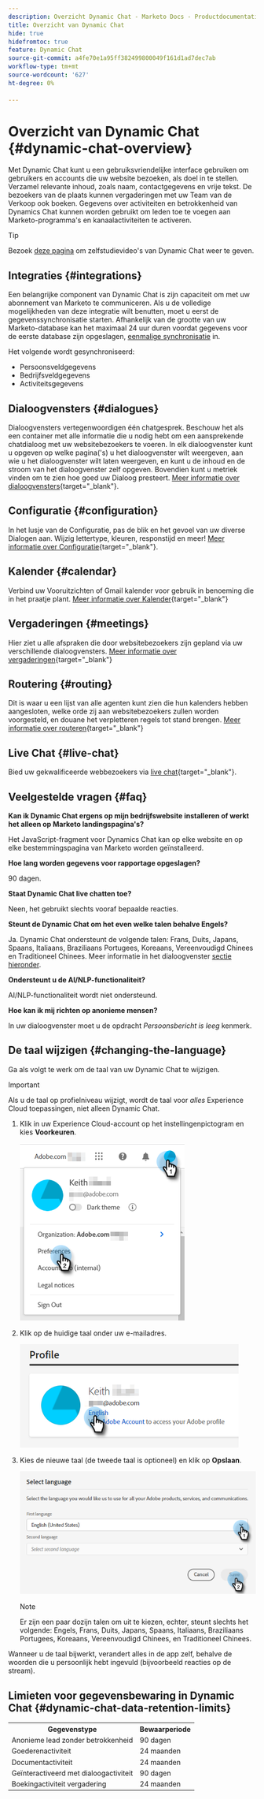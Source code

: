 ```yaml
---
description: Overzicht Dynamic Chat - Marketo Docs - Productdocumentatie
title: Overzicht van Dynamic Chat
hide: true
hidefromtoc: true
feature: Dynamic Chat
source-git-commit: a4fe70e1a95ff382499800049f161d1ad7dec7ab
workflow-type: tm+mt
source-wordcount: '627'
ht-degree: 0%

---
```


# Overzicht van Dynamic Chat {#dynamic-chat-overview}

Met Dynamic Chat kunt u een gebruiksvriendelijke interface gebruiken om gebruikers en accounts die uw website bezoeken, als doel in te stellen. Verzamel relevante inhoud, zoals naam, contactgegevens en vrije tekst. De bezoekers van de plaats kunnen vergaderingen met uw Team van de Verkoop ook boeken. Gegevens over activiteiten en betrokkenheid van Dynamics Chat kunnen worden gebruikt om leden toe te voegen aan Marketo-programma&#39;s en kanaalactiviteiten te activeren.

>[!TIP]
>
>Bezoek [deze pagina](https://experienceleague.adobe.com/docs/marketo-learn/tutorials/dynamic-chat/dynamic-chat-overview.html) om zelfstudievideo&#39;s van Dynamic Chat weer te geven.

## Integraties {#integrations}

Een belangrijke component van Dynamic Chat is zijn capaciteit om met uw abonnement van Marketo te communiceren. Als u de volledige mogelijkheden van deze integratie wilt benutten, moet u eerst de gegevenssynchronisatie starten. Afhankelijk van de grootte van uw Marketo-database kan het maximaal 24 uur duren voordat gegevens voor de eerste database zijn opgeslagen, [eenmalige synchronisatie](/help/marketo/product-docs/demand-generation/dynamic-chat/integrations/connect-dynamic-chat-to-marketo.md) in.

Het volgende wordt gesynchroniseerd:

* Persoonsveldgegevens
* Bedrijfsveldgegevens
* Activiteitsgegevens

## Dialoogvensters {#dialogues}

Dialoogvensters vertegenwoordigen één chatgesprek. Beschouw het als een container met alle informatie die u nodig hebt om een aansprekende chatdialoog met uw websitebezoekers te voeren. In elk dialoogvenster kunt u opgeven op welke pagina(&#39;s) u het dialoogvenster wilt weergeven, aan wie u het dialoogvenster wilt laten weergeven, en kunt u de inhoud en de stroom van het dialoogvenster zelf opgeven. Bovendien kunt u metriek vinden om te zien hoe goed uw Dialoog presteert. [Meer informatie over dialoogvensters](/help/marketo/product-docs/demand-generation/dynamic-chat/dialogues/dialogue-overview.md){target="_blank"}.

## Configuratie {#configuration}

In het lusje van de Configuratie, pas de blik en het gevoel van uw diverse Dialogen aan. Wijzig lettertype, kleuren, responstijd en meer! [Meer informatie over Configuratie](/help/marketo/product-docs/demand-generation/dynamic-chat/configuration.md){target="_blank"}.

## Kalender {#calendar}

Verbind uw Vooruitzichten of Gmail kalender voor gebruik in benoeming die in het praatje plant. [Meer informatie over Kalender](/help/marketo/product-docs/demand-generation/dynamic-chat/appointment-scheduling/calendar.md){target="_blank"}

## Vergaderingen {#meetings}

Hier ziet u alle afspraken die door websitebezoekers zijn gepland via uw verschillende dialoogvensters. [Meer informatie over vergaderingen](/help/marketo/product-docs/demand-generation/dynamic-chat/appointment-scheduling/meetings.md){target="_blank"}

## Routering {#routing}

Dit is waar u een lijst van alle agenten kunt zien die hun kalenders hebben aangesloten, welke orde zij aan websitebezoekers zullen worden voorgesteld, en douane het verpletteren regels tot stand brengen. [Meer informatie over routeren](/help/marketo/product-docs/demand-generation/dynamic-chat/appointment-scheduling/routing.md){target="_blank"}

## Live Chat {#live-chat}

Bied uw gekwalificeerde webbezoekers via [live chat](/help/marketo/product-docs/demand-generation/dynamic-chat-two/live-chat/agent-inbox.md){target="_blank"}.

## Veelgestelde vragen {#faq}

**Kan ik Dynamic Chat ergens op mijn bedrijfswebsite installeren of werkt het alleen op Marketo landingspagina&#39;s?**

Het JavaScript-fragment voor Dynamics Chat kan op elke website en op elke bestemmingspagina van Marketo worden geïnstalleerd.

**Hoe lang worden gegevens voor rapportage opgeslagen?**

90 dagen.

**Staat Dynamic Chat live chatten toe?**

Neen, het gebruikt slechts vooraf bepaalde reacties.

**Steunt de Dynamic Chat om het even welke talen behalve Engels?**

Ja. Dynamic Chat ondersteunt de volgende talen: Frans, Duits, Japans, Spaans, Italiaans, Braziliaans Portugees, Koreaans, Vereenvoudigd Chinees en Traditioneel Chinees. Meer informatie in het dialoogvenster [sectie hieronder](#changing-the-language).

**Ondersteunt u de AI/NLP-functionaliteit?**

AI/NLP-functionaliteit wordt niet ondersteund.

**Hoe kan ik mij richten op anonieme mensen?**

In uw dialoogvenster moet u de opdracht _Persoonsbericht is leeg_ kenmerk.

## De taal wijzigen {#changing-the-language}

Ga als volgt te werk om de taal van uw Dynamic Chat te wijzigen.

>[!IMPORTANT]
>
>Als u de taal op profielniveau wijzigt, wordt de taal voor _alles_ Experience Cloud toepassingen, niet alleen Dynamic Chat.

1. Klik in uw Experience Cloud-account op het instellingenpictogram en kies **Voorkeuren**.

   ![](assets/dynamic-chat-overview-1.png)

1. Klik op de huidige taal onder uw e-mailadres.

   ![](assets/dynamic-chat-overview-2.png)

1. Kies de nieuwe taal (de tweede taal is optioneel) en klik op **Opslaan**.

   ![](assets/dynamic-chat-overview-3.png)

   >[!NOTE]
   >
   >Er zijn een paar dozijn talen om uit te kiezen, echter, steunt slechts het volgende: Engels, Frans, Duits, Japans, Spaans, Italiaans, Braziliaans Portugees, Koreaans, Vereenvoudigd Chinees, en Traditioneel Chinees.

Wanneer u de taal bijwerkt, verandert alles in de app zelf, behalve de woorden die u persoonlijk hebt ingevuld (bijvoorbeeld reacties op de stream).

## Limieten voor gegevensbewaring in Dynamic Chat {#dynamic-chat-data-retention-limits}

<table>
  <th>Gegevenstype</th>
  <th>Bewaarperiode</th>
 <tr>
  <td>Anonieme lead zonder betrokkenheid</td>
  <td>90 dagen</td>
 </tr>
 <tr>
  <td>Goederenactiviteit</td>
  <td>24 maanden</td>
 </tr>
 <tr>
  <td>Documentactiviteit</td>
  <td>24 maanden</td>
 </tr>
 <tr>
  <td>Geïnteractiveerd met dialoogactiviteit</td>
  <td>90 dagen</td>
 </tr>
 <tr>
  <td>Boekingactiviteit vergadering</td>
  <td>24 maanden</td>
 </tr>
</table>
